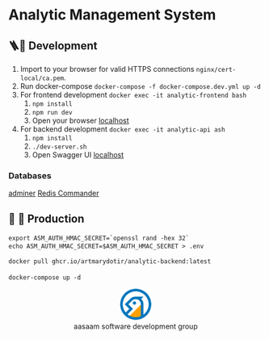 # Analytic Management System

## 🪜🔨 Development

1. Import to your browser for valid HTTPS connections `nginx/cert-local/ca.pem`.
2. Run docker-compose `docker-compose -f docker-compose.dev.yml up -d`
3. For frontend development `docker exec -it analytic-frontend bash`
   1. `npm install`
   2. `npm run dev`
   3. Open your browser [localhost](https://localhost/)
4. For backend development `docker exec -it analytic-api ash`
   1. `npm install`
   2. `./dev-server.sh`
   3. Open Swagger UI [localhost](https://localhost/api/open-api/docs)

### Databases

[adminer](http://127.0.0.1:8080/?pgsql=analytic-postgres&username=pg-user&db=pg-db)
[Redis Commander](http://127.0.0.1:8082/)

## 🚀 🎠 Production

```
export ASM_AUTH_HMAC_SECRET=`openssl rand -hex 32`
echo ASM_AUTH_HMAC_SECRET=$ASM_AUTH_HMAC_SECRET > .env

```

```
docker pull ghcr.io/artmarydotir/analytic-backend:latest

docker-compose up -d
```

<div>
  <p align="center">
    <img alt="aasaam software development group" width="64" src="https://raw.githubusercontent.com/aasaam/information/master/logo/aasaam.svg">
    <br />
    aasaam software development group
  </p>
</div>
